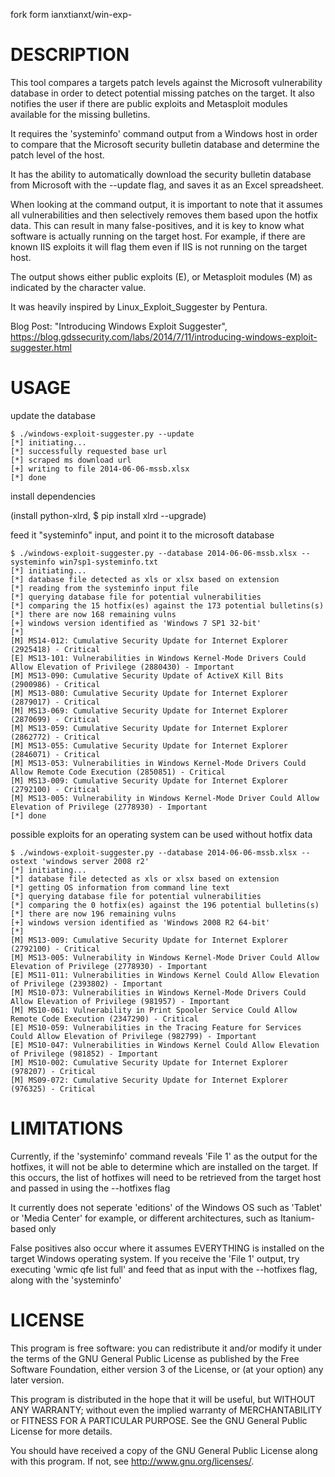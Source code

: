 fork form ianxtianxt/win-exp-


DESCRIPTION
=========== 
This tool compares a targets patch levels against the Microsoft vulnerability
database in order to detect potential missing patches on the target. It also
notifies the user if there are public exploits and Metasploit modules
available for the missing bulletins.

It requires the 'systeminfo' command output from a Windows host in order to
compare that the Microsoft security bulletin database and determine the 
patch level of the host.

It has the ability to automatically download the security bulletin database
from Microsoft with the --update flag, and saves it as an Excel spreadsheet.

When looking at the command output, it is important to note that it assumes
all vulnerabilities and then selectively removes them based upon the hotfix
data. This can result in many false-positives, and it is key to know what
software is actually running on the target host. For example, if there are
known IIS exploits it will flag them even if IIS is not running on the
target host.

The output shows either public exploits (E), or Metasploit modules (M) as
indicated by the character value. 

It was heavily inspired by Linux_Exploit_Suggester by Pentura.

Blog Post: "Introducing Windows Exploit Suggester", https://blog.gdssecurity.com/labs/2014/7/11/introducing-windows-exploit-suggester.html

USAGE
=====
update the database
```
$ ./windows-exploit-suggester.py --update
[*] initiating...
[*] successfully requested base url
[*] scraped ms download url
[+] writing to file 2014-06-06-mssb.xlsx
[*] done
```
install dependencies

(install python-xlrd, $ pip install xlrd --upgrade)

feed it "systeminfo" input, and point it to the microsoft database
```
$ ./windows-exploit-suggester.py --database 2014-06-06-mssb.xlsx --systeminfo win7sp1-systeminfo.txt 
[*] initiating...
[*] database file detected as xls or xlsx based on extension
[*] reading from the systeminfo input file
[*] querying database file for potential vulnerabilities
[*] comparing the 15 hotfix(es) against the 173 potential bulletins(s)
[*] there are now 168 remaining vulns
[+] windows version identified as 'Windows 7 SP1 32-bit'
[*] 
[M] MS14-012: Cumulative Security Update for Internet Explorer (2925418) - Critical
[E] MS13-101: Vulnerabilities in Windows Kernel-Mode Drivers Could Allow Elevation of Privilege (2880430) - Important
[M] MS13-090: Cumulative Security Update of ActiveX Kill Bits (2900986) - Critical
[M] MS13-080: Cumulative Security Update for Internet Explorer (2879017) - Critical
[M] MS13-069: Cumulative Security Update for Internet Explorer (2870699) - Critical
[M] MS13-059: Cumulative Security Update for Internet Explorer (2862772) - Critical
[M] MS13-055: Cumulative Security Update for Internet Explorer (2846071) - Critical
[M] MS13-053: Vulnerabilities in Windows Kernel-Mode Drivers Could Allow Remote Code Execution (2850851) - Critical
[M] MS13-009: Cumulative Security Update for Internet Explorer (2792100) - Critical
[M] MS13-005: Vulnerability in Windows Kernel-Mode Driver Could Allow Elevation of Privilege (2778930) - Important
[*] done
```

possible exploits for an operating system can be used without hotfix data
```
$ ./windows-exploit-suggester.py --database 2014-06-06-mssb.xlsx --ostext 'windows server 2008 r2' 
[*] initiating...
[*] database file detected as xls or xlsx based on extension
[*] getting OS information from command line text
[*] querying database file for potential vulnerabilities
[*] comparing the 0 hotfix(es) against the 196 potential bulletins(s)
[*] there are now 196 remaining vulns
[+] windows version identified as 'Windows 2008 R2 64-bit'
[*] 
[M] MS13-009: Cumulative Security Update for Internet Explorer (2792100) - Critical
[M] MS13-005: Vulnerability in Windows Kernel-Mode Driver Could Allow Elevation of Privilege (2778930) - Important
[E] MS11-011: Vulnerabilities in Windows Kernel Could Allow Elevation of Privilege (2393802) - Important
[M] MS10-073: Vulnerabilities in Windows Kernel-Mode Drivers Could Allow Elevation of Privilege (981957) - Important
[M] MS10-061: Vulnerability in Print Spooler Service Could Allow Remote Code Execution (2347290) - Critical
[E] MS10-059: Vulnerabilities in the Tracing Feature for Services Could Allow Elevation of Privilege (982799) - Important
[E] MS10-047: Vulnerabilities in Windows Kernel Could Allow Elevation of Privilege (981852) - Important
[M] MS10-002: Cumulative Security Update for Internet Explorer (978207) - Critical
[M] MS09-072: Cumulative Security Update for Internet Explorer (976325) - Critical
```

LIMITATIONS
===========
Currently, if the 'systeminfo' command reveals 'File 1' as the output for
the hotfixes, it will not be able to determine which are installed on
the target. If this occurs, the list of hotfixes will need to be 
retrieved from the target host and passed in using the --hotfixes flag

It currently does not seperate 'editions' of the Windows OS such as
'Tablet' or 'Media Center' for example, or different architectures, such as
Itanium-based only

False positives also occur where it assumes EVERYTHING is installed
on the target Windows operating system. If you receive the 'File 1'
output, try executing 'wmic qfe list full' and feed that as input
with the --hotfixes flag, along with the 'systeminfo'

LICENSE
=======
This program is free software: you can redistribute it and/or modify
it under the terms of the GNU General Public License as published by
the Free Software Foundation, either version 3 of the License, or
(at your option) any later version.

This program is distributed in the hope that it will be useful,
but WITHOUT ANY WARRANTY; without even the implied warranty of
MERCHANTABILITY or FITNESS FOR A PARTICULAR PURPOSE.  See the
GNU General Public License for more details.

You should have received a copy of the GNU General Public License
along with this program.  If not, see <http://www.gnu.org/licenses/>.

